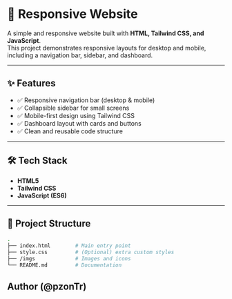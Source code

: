 # 📱 Responsive Website

A simple and responsive website built with **HTML, Tailwind CSS, and JavaScript**.  
This project demonstrates responsive layouts for desktop and mobile, including a navigation bar, sidebar, and dashboard.

---

## ✨ Features
- ✅ Responsive navigation bar (desktop & mobile)
- ✅ Collapsible sidebar for small screens
- ✅ Mobile-first design using Tailwind CSS
- ✅ Dashboard layout with cards and buttons
- ✅ Clean and reusable code structure

---

## 🛠️ Tech Stack
- **HTML5**  
- **Tailwind CSS**  
- **JavaScript (ES6)**  

---

## 📂 Project Structure
```bash
.
├── index.html        # Main entry point
├── style.css         # (Optional) extra custom styles
├── /imgs             # Images and icons
└── README.md         # Documentation
```

## Author (@pzonTr)

